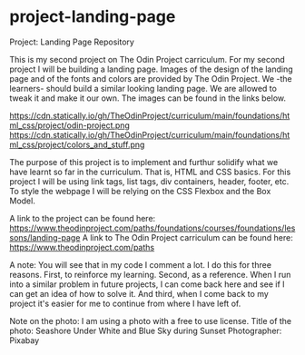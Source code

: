 # project-landing-page
Project: Landing Page Repository

This is my second project on The Odin Project carriculum. For my second project I will be building a landing page. Images of the design of the landing page and of the fonts and colors are provided by The Odin Project. We -the learners- should build a similar looking landing page. We are allowed to tweak it and make it our own. The images can be found in the links below.

https://cdn.statically.io/gh/TheOdinProject/curriculum/main/foundations/html_css/project/odin-project.png
https://cdn.statically.io/gh/TheOdinProject/curriculum/main/foundations/html_css/project/colors_and_stuff.png

The purpose of this project is to implement and furthur solidify what we have learnt so far in the curriculum. That is, HTML and CSS basics.
For this project I will be using link tags, list tags, div containers, header, footer, etc.  
To style the webpage I will be relying on the CSS Flexbox and the Box Model. 

A link to the project can be found here: https://www.theodinproject.com/paths/foundations/courses/foundations/lessons/landing-page
A link to The Odin Project carriculum can be found here: https://www.theodinproject.com/paths

A note: You will see that in my code I comment a lot. I do this for three reasons. First, to reinforce my learning. Second, as a reference. When I run into a similar problem in future projects, I can come back here and see if I can get an idea of how to solve it. And third, when I come back to my project it's easier for me to continue from where I have left of.

Note on the photo: I am using a photo with a free to use license. 
Title of the photo: Seashore Under White and Blue Sky during Sunset
Photographer: Pixabay